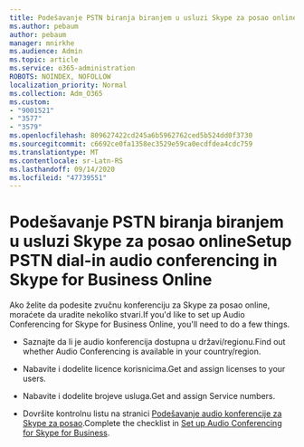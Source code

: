 ```yaml
---
title: Podešavanje PSTN biranja biranjem u usluzi Skype za posao online
ms.author: pebaum
author: pebaum
manager: mnirkhe
ms.audience: Admin
ms.topic: article
ms.service: o365-administration
ROBOTS: NOINDEX, NOFOLLOW
localization_priority: Normal
ms.collection: Adm_O365
ms.custom:
- "9001521"
- "3577"
- "3579"
ms.openlocfilehash: 809627422cd245a6b5962762ced5b524dd0f3730
ms.sourcegitcommit: c6692ce0fa1358ec3529e59ca0ecdfdea4cdc759
ms.translationtype: MT
ms.contentlocale: sr-Latn-RS
ms.lasthandoff: 09/14/2020
ms.locfileid: "47739551"
---
```

# <a name="setup-pstn-dial-in-audio-conferencing-in-skype-for-business-online"></a><span data-ttu-id="86a66-102">Podešavanje PSTN biranja biranjem u usluzi Skype za posao online</span><span class="sxs-lookup"><span data-stu-id="86a66-102">Setup PSTN dial-in audio conferencing in Skype for Business Online</span></span>

<span data-ttu-id="86a66-103">Ako želite da podesite zvučnu konferenciju za Skype za posao online, moraćete da uradite nekoliko stvari.</span><span class="sxs-lookup"><span data-stu-id="86a66-103">If you'd like to set up Audio Conferencing for Skype for Business Online, you'll need to do a few things.</span></span> 

- <span data-ttu-id="86a66-104">Saznajte da li je audio konferencija dostupna u državi/regionu.</span><span class="sxs-lookup"><span data-stu-id="86a66-104">Find out whether Audio Conferencing is available in your country/region.</span></span>

- <span data-ttu-id="86a66-105">Nabavite i dodelite licence korisnicima.</span><span class="sxs-lookup"><span data-stu-id="86a66-105">Get and assign licenses to your users.</span></span>

- <span data-ttu-id="86a66-106">Nabavite i dodelite brojeve usluga.</span><span class="sxs-lookup"><span data-stu-id="86a66-106">Get and assign Service numbers.</span></span>

- <span data-ttu-id="86a66-107">Dovršite kontrolnu listu na stranici [Podešavanje audio konferencije za Skype za posao](https://docs.microsoft.com/SkypeForBusiness/audio-conferencing-in-office-365/set-up-audio-conferencing).</span><span class="sxs-lookup"><span data-stu-id="86a66-107">Complete the checklist in [Set up Audio Conferencing for Skype for Business](https://docs.microsoft.com/SkypeForBusiness/audio-conferencing-in-office-365/set-up-audio-conferencing).</span></span>
